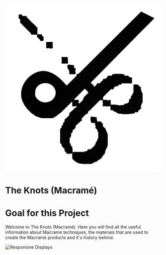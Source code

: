 ![Logo](assets/logo.png)

# The Knots (Macramé)

# Goal for this Project
Welcome to The Knots (Macramé). Here you will find all the useful information about Macramé techniques, the materials that are used to create the Macramé products and it's history behind.

![Responsive Displays](wireframes/different-displays.JPG)